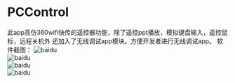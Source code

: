 # PCControl
此app高仿360wifi快传的遥控器功能，除了遥控ppt播放，模拟键盘输入，遥控鼠标，远程关机外
还加入了无线调试app模块。方便开发者进行无线调试app。
软件截图：
![baidu](http://github.com/zhangjianhao/PCControl/image/1.jpg)<br/>
![baidu](http://github.com/zhangjianhao/PCControl/image/2.jpg)<br/>
![baidu](http://github.com/zhangjianhao/PCControl/image/3.jpg)<br/>
![baidu](http://github.com/zhangjianhao/PCControl/image/4.jpg)<br/>
